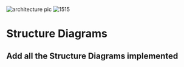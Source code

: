 ![architecture pic](https://user-images.githubusercontent.com/89757078/132475717-f3a0758f-4c24-49e2-a56d-2910d46d9620.jpeg)
![1515](https://user-images.githubusercontent.com/89757078/132473728-71502409-596d-4859-b318-4b1cc3909eca.gif)
# Structure Diagrams

## Add all the Structure Diagrams implemented
